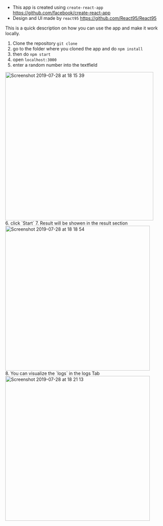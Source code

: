 - This app is created using `create-react-app` https://github.com/facebook/create-react-app
- Design and UI made by `react95` https://github.com/React95/React95

This is a quick description on how you can use the app and make it work locally.

1. Clone the repository `git clone` <br>
2. go to the folder where you cloned the app and do `npm install`
3. then do `npm start`
4. open `localhost:3000`
5. enter a random number into the textfield
<img width="466" alt="Screenshot 2019-07-28 at 18 15 39" src="https://user-images.githubusercontent.com/22856303/62009858-f3b33f00-b163-11e9-8488-92e33424269e.png">
<br>
6. click `Start`
7. Result will be showen in the result section
<img width="455" alt="Screenshot 2019-07-28 at 18 18 54" src="https://user-images.githubusercontent.com/22856303/62009879-2e1cdc00-b164-11e9-8c2a-42577baf0b12.png">
<br>
8. You can visualize the `logs` in the logs Tab
<img width="455" alt="Screenshot 2019-07-28 at 18 21 13" src="https://user-images.githubusercontent.com/22856303/62009912-9075dc80-b164-11e9-88a4-cd46a3bbe69c.png">
